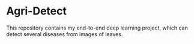 # Agri-Detect
This repository contains my end-to-end deep learning project, which can detect several diseases from images of leaves.
